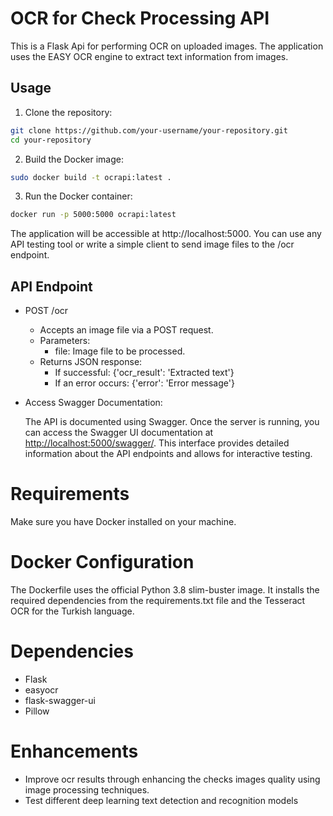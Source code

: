 
# OCR for Check Processing API

This is a Flask Api for performing OCR on uploaded images. The application uses the EASY OCR engine to extract text information from images.

## Usage

1. Clone the repository:

```bash
git clone https://github.com/your-username/your-repository.git
cd your-repository
```
2. Build the Docker image:

```bash
sudo docker build -t ocrapi:latest .
```

3. Run the Docker container:

```bash
docker run -p 5000:5000 ocrapi:latest
```

The application will be accessible at http://localhost:5000. You can use any API testing tool or write a simple client to send image files to the /ocr endpoint.

## API Endpoint

- POST /ocr
  -  Accepts an image file via a POST request.
  - Parameters:
    - file: Image file to be processed.
  - Returns JSON response:
    - If successful: {'ocr_result': 'Extracted text'}
    - If an error occurs: {'error': 'Error message'}

- Access Swagger Documentation:

    The API is documented using Swagger. Once the server is running, you can access the Swagger UI documentation at [http://localhost:5000/swagger/](http://localhost:5000/swagger/). This interface provides detailed information about the API endpoints and allows for interactive testing.

# Requirements
Make sure you have Docker installed on your machine.

# Docker Configuration

The Dockerfile uses the official Python 3.8 slim-buster image. It installs the required dependencies from the requirements.txt file and the Tesseract OCR for the Turkish language.

# Dependencies
 - Flask
 - easyocr
 - flask-swagger-ui
 - Pillow
 
# Enhancements
- Improve ocr results through enhancing the checks images quality using image processing techniques.
- Test different deep learning text detection and recognition models 


 

